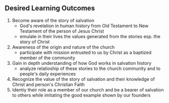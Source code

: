 ## Desired Learning Outcomes
1. Become aware of the story of salvation
	- God's revelation in human history from Old Testament to New Testament of the person of Jesus Christ
	- emulate in their lives the values generated from the stories esp. the story of Christ
2. Awareness of the origin and nature of the church
	* participate with mission entrusted to us by Christ as a baptized member of the community
3. Gain in depth understanding of how God works in salvation history
	* analyze relatioship of these stories to the church community and to people's daily experiences
4. Recognize the value of the story of salvation and their knowledge of Christ and person's Christian Faith
5. Identiy their role as a member of our church and be a bearer of salvation to others while imitating the good example shown by our founders
